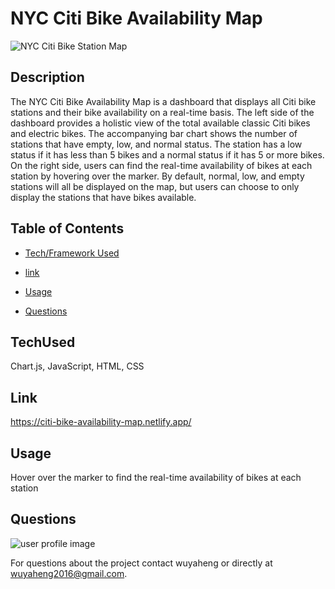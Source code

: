 # NYC Citi Bike Availability Map
![NYC Citi Bike Station Map](https://user-images.githubusercontent.com/52837649/107728057-fa0ffa00-6cba-11eb-8cef-772b26f409df.gif)

## Description
The NYC Citi Bike Availability Map is a dashboard that displays all Citi bike stations and their bike availability on a real-time basis. The left side of the dashboard provides a holistic view of the total available classic Citi bikes and electric bikes. The accompanying bar chart shows the number of stations that have empty, low, and normal status. The station has a low status if it has less than 5 bikes and a normal status if it has 5 or more bikes. On the right side, users can find the real-time availability of bikes at each station by hovering over the marker. By default, normal, low, and empty stations will all be displayed on the map, but users can choose to only display the stations that have bikes available. 


## Table of Contents

* [Tech/Framework Used](#TechUsed)

* [link](#Link)

* [Usage](#usage) 

* [Questions](#Questions)


## TechUsed
Chart.js, JavaScript, HTML, CSS

## Link
https://citi-bike-availability-map.netlify.app/

## Usage
Hover over the marker to find the real-time availability of bikes at each station

## Questions
![user profile image](https://avatars.githubusercontent.com/u/52837649?v=4)

For questions about the project contact wuyaheng or directly at wuyaheng2016@gmail.com.



